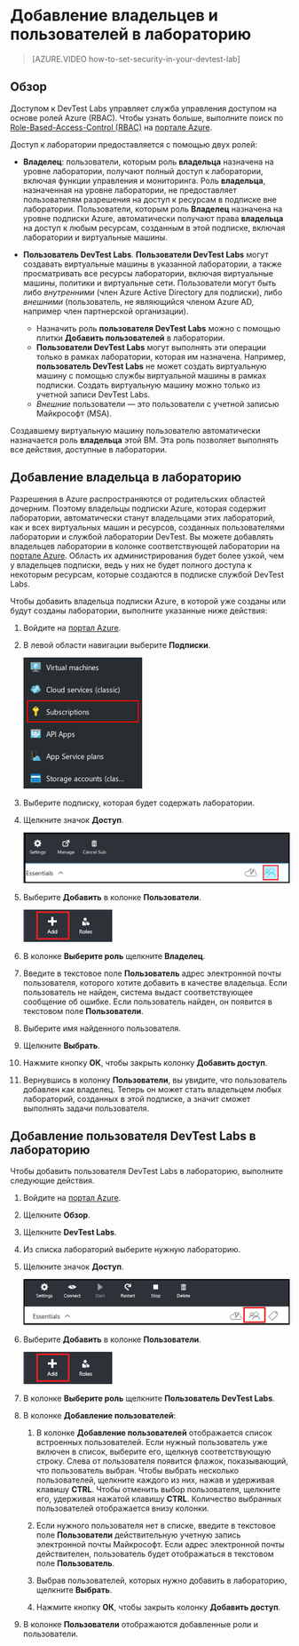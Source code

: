 <properties
	pageTitle="Добавление владельцев и пользователей в лабораторию | Microsoft Azure"
	description="Безопасное добавление пользователя, которого нет в вашей подписке, в Azure DevTest Labs"
	services="devtest-lab,virtual-machines"
	documentationCenter="na"
	authors="tomarcher"
	manager="douge"
	editor=""/>

<tags
	ms.service="devtest-lab"
	ms.workload="na"
	ms.tgt_pltfrm="na"
	ms.devlang="na"
	ms.topic="article"
	ms.date="08/01/2016"
	ms.author="tarcher"/>

# Добавление владельцев и пользователей в лабораторию

> [AZURE.VIDEO how-to-set-security-in-your-devtest-lab]

## Обзор
Доступом к DevTest Labs управляет служба управления доступом на основе ролей Azure (RBAC). Чтобы узнать больше, выполните поиск по [Role-Based-Access-Control (RBAC)](https://azure.microsoft.com/search/?q=role%20based%20access%20control) на [портале Azure](http://go.microsoft.com/fwlink/p/?LinkID=525040).


Доступ к лаборатории предоставляется с помощью двух ролей:

- **Владелец**: пользователи, которым роль **владельца** назначена на уровне лаборатории, получают полный доступ к лаборатории, включая функции управления и мониторинга. Роль **владельца**, назначенная на уровне лаборатории, не предоставляет пользователям разрешения на доступ к ресурсам в подписке вне лаборатории. Пользователи, которым роль **Владелец** назначена на уровне подписки Azure, автоматически получают права **владельца** на доступ к любым ресурсам, созданным в этой подписке, включая лаборатории и виртуальные машины.

-  **Пользователь DevTest Labs**. **Пользователи DevTest Labs** могут создавать виртуальные машины в указанной лаборатории, а также просматривать все ресурсы лаборатории, включая виртуальные машины, политики и виртуальные сети. Пользователи могут быть либо *внутренними* (член Azure Active Directory для подписки), либо *внешними* (пользователь, не являющийся членом Azure AD, например член партнерской организации).
	-  Назначить роль **пользователя DevTest Labs** можно с помощью плитки **Добавить пользователей** в лаборатории.
	-  **Пользователи DevTest Labs** могут выполнять эти операции только в рамках лаборатории, которая им назначена. Например, **пользователь DevTest Labs** не может создать виртуальную машину с помощью службы виртуальной машины в рамках подписки. Создать виртуальную машину можно только из учетной записи DevTest Labs.
	- *Внешние* пользователи — это пользователи с учетной записью Майкрософт (MSA).
 
Создавшему виртуальную машину пользователю автоматически назначается роль **владельца** этой ВМ. Эта роль позволяет выполнять все действия, доступные в лаборатории.

## Добавление владельца в лабораторию

Разрешения в Azure распространяются от родительских областей дочерним. Поэтому владельцы подписки Azure, которая содержит лаборатории, автоматически станут владельцами этих лабораторий, как и всех виртуальных машин и ресурсов, созданных пользователями лаборатории и службой лаборатории DevTest. Вы можете добавлять владельцев лаборатории в колонке соответствующей лаборатории на [портале Azure](http://go.microsoft.com/fwlink/p/?LinkID=525040). Область их администрирования будет более узкой, чем у владельцев подписки, ведь у них не будет полного доступа к некоторым ресурсам, которые создаются в подписке службой DevTest Labs.

Чтобы добавить владельца подписки Azure, в которой уже созданы или будут созданы лаборатории, выполните указанные ниже действия:

1. Войдите на [портал Azure](http://go.microsoft.com/fwlink/p/?LinkID=525040).

1. В левой области навигации выберите **Подписки**.

	![Ссылка на подписки](./media/devtest-lab-add-devtest-user/subscriptions.png)
	
1. Выберите подписку, которая будет содержать лаборатории.

1. Щелкните значок **Доступ**.

	![Доступ к пользователям](./media/devtest-lab-add-devtest-user/access-users.png)

1. Выберите **Добавить** в колонке **Пользователи**.

	![Добавить пользователя](./media/devtest-lab-add-devtest-user/devtest-users-blade.png)

1. В колонке **Выберите роль** щелкните **Владелец**.

1. Введите в текстовое поле **Пользователь** адрес электронной почты пользователя, которого хотите добавить в качестве владельца. Если пользователь не найден, система выдаст соответствующее сообщение об ошибке. Если пользователь найден, он появится в текстовом поле **Пользователи**.

1. Выберите имя найденного пользователя.

1. Щелкните **Выбрать**.

1. Нажмите кнопку **ОК**, чтобы закрыть колонку **Добавить доступ**.

1. Вернувшись в колонку **Пользователи**, вы увидите, что пользователь добавлен как владелец. Теперь он может стать владельцем любых лабораторий, созданных в этой подписке, а значит сможет выполнять задачи пользователя.

## Добавление пользователя DevTest Labs в лабораторию

Чтобы добавить пользователя DevTest Labs в лабораторию, выполните следующие действия.

1. Войдите на [портал Azure](http://go.microsoft.com/fwlink/p/?LinkID=525040).

1. Щелкните **Обзор**.

1. Щелкните **DevTest Labs**.

1. Из списка лабораторий выберите нужную лабораторию.

1. Щелкните значок **Доступ**.

	![Доступ пользователя](./media/devtest-lab-add-devtest-user/devtest-lab-home-blade.png)

1. Выберите **Добавить** в колонке **Пользователи**.

	![Добавить пользователя](./media/devtest-lab-add-devtest-user/devtest-users-blade.png)

1. В колонке **Выберите роль** щелкните **Пользователь DevTest Labs**.

1. В колонке **Добавление пользователей**:

	1. В колонке **Добавление пользователей** отображается список встроенных пользователей. Если нужный пользователь уже включен в список, выберите его, щелкнув соответствующую строку. Слева от пользователя появится флажок, показывающий, что пользователь выбран. Чтобы выбрать несколько пользователей, щелкните каждого из них, нажав и удерживая клавишу **CTRL**. Чтобы отменить выбор пользователя, щелкните его, удерживая нажатой клавишу **CTRL**. Количество выбранных пользователей отображается внизу колонки.

	1. Если нужного пользователя нет в списке, введите в текстовое поле **Пользователи** действительную учетную запись электронной почты Майкрософт. Если адрес электронной почты действителен, пользователь будет отображаться в текстовом поле **Пользователь**.

	1. Выбрав пользователей, которых нужно добавить в лабораторию, щелкните **Выбрать**.

	1. Нажмите кнопку **ОК**, чтобы закрыть колонку **Добавить доступ**.

1. В колонке **Пользователи** отображаются добавленные роли и пользователи.

<!---HONumber=AcomDC_0803_2016-->